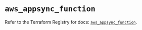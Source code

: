 # `aws_appsync_function`

Refer to the Terraform Registry for docs: [`aws_appsync_function`](https://registry.terraform.io/providers/hashicorp/aws/5.65.0/docs/resources/appsync_function).
